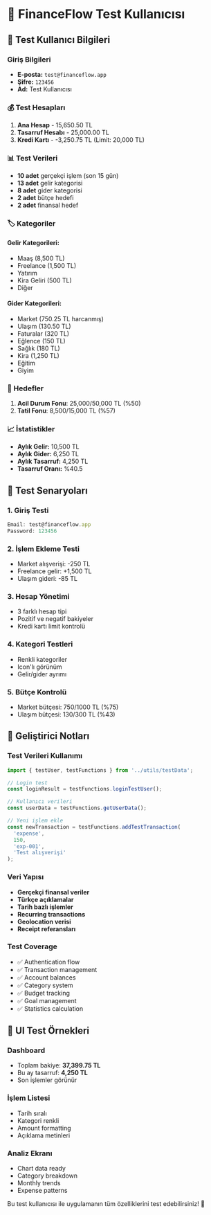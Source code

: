 # 🧪 FinanceFlow Test Kullanıcısı

## 👤 Test Kullanıcı Bilgileri

### Giriş Bilgileri
- **E-posta:** `test@financeflow.app`
- **Şifre:** `123456`
- **Ad:** Test Kullanıcısı

### 💰 Test Hesapları
1. **Ana Hesap** - 15,650.50 TL
2. **Tasarruf Hesabı** - 25,000.00 TL  
3. **Kredi Kartı** - -3,250.75 TL (Limit: 20,000 TL)

### 📊 Test Verileri
- **10 adet** gerçekçi işlem (son 15 gün)
- **13 adet** gelir kategorisi
- **8 adet** gider kategorisi
- **2 adet** bütçe hedefi
- **2 adet** finansal hedef

### 🏷️ Kategoriler

#### Gelir Kategorileri:
- Maaş (8,500 TL)
- Freelance (1,500 TL)
- Yatırım
- Kira Geliri (500 TL)
- Diğer

#### Gider Kategorileri:
- Market (750.25 TL harcanmış)
- Ulaşım (130.50 TL)
- Faturalar (320 TL)
- Eğlence (150 TL)
- Sağlık (180 TL)
- Kira (1,250 TL)
- Eğitim
- Giyim

### 🎯 Hedefler
1. **Acil Durum Fonu**: 25,000/50,000 TL (%50)
2. **Tatil Fonu**: 8,500/15,000 TL (%57)

### 📈 İstatistikler
- **Aylık Gelir:** 10,500 TL
- **Aylık Gider:** 6,250 TL
- **Aylık Tasarruf:** 4,250 TL
- **Tasarruf Oranı:** %40.5

## 🧪 Test Senaryoları

### 1. Giriş Testi
```javascript
Email: test@financeflow.app
Password: 123456
```

### 2. İşlem Ekleme Testi
- Market alışverişi: -250 TL
- Freelance gelir: +1,500 TL
- Ulaşım gideri: -85 TL

### 3. Hesap Yönetimi
- 3 farklı hesap tipi
- Pozitif ve negatif bakiyeler
- Kredi kartı limit kontrolü

### 4. Kategori Testleri
- Renkli kategoriler
- Icon'lı görünüm
- Gelir/gider ayrımı

### 5. Bütçe Kontrolü
- Market bütçesi: 750/1000 TL (%75)
- Ulaşım bütçesi: 130/300 TL (%43)

## 🔧 Geliştirici Notları

### Test Verileri Kullanımı
```javascript
import { testUser, testFunctions } from '../utils/testData';

// Login test
const loginResult = testFunctions.loginTestUser();

// Kullanıcı verileri
const userData = testFunctions.getUserData();

// Yeni işlem ekle
const newTransaction = testFunctions.addTestTransaction(
  'expense', 
  150, 
  'exp-001', 
  'Test alışverişi'
);
```

### Veri Yapısı
- **Gerçekçi finansal veriler**
- **Türkçe açıklamalar**
- **Tarih bazlı işlemler**
- **Recurring transactions**
- **Geolocation verisi**
- **Receipt referansları**

### Test Coverage
- ✅ Authentication flow
- ✅ Transaction management
- ✅ Account balances
- ✅ Category system
- ✅ Budget tracking
- ✅ Goal management
- ✅ Statistics calculation

## 🎨 UI Test Örnekleri

### Dashboard
- Toplam bakiye: **37,399.75 TL**
- Bu ay tasarruf: **4,250 TL**
- Son işlemler görünür

### İşlem Listesi
- Tarih sıralı
- Kategori renkli
- Amount formatting
- Açıklama metinleri

### Analiz Ekranı
- Chart data ready
- Category breakdown
- Monthly trends
- Expense patterns

Bu test kullanıcısı ile uygulamanın tüm özelliklerini test edebilirsiniz! 🚀

